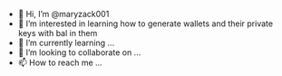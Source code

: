 - 👋 Hi, I’m @maryzack001
- 👀 I’m interested in learning how to generate wallets and their private keys with bal in them
- 🌱 I’m currently learning ...
- 💞️ I’m looking to collaborate on ...
- 📫 How to reach me ...

<!---
maryzack001/maryzack001 is a ✨ special ✨ repository because its `README.md` (this file) appears on your GitHub profile.
You can click the Preview link to take a look at your changes.
--->
